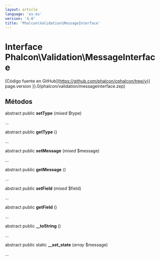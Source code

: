 ```yaml
---
layout: article
language: 'es-es'
version: '4.0'
title: 'Phalcon\Validation\MessageInterface'
---
```

# Interface **Phalcon\Validation\MessageInterface**

[Código fuente en GitHub](https://github.com/phalcon/cphalcon/tree/v{{ page.version }}.0/phalcon/validation/messageinterface.zep)

## Métodos

abstract public **setType** (*mixed* $type)

...

abstract public **getType** ()

...

abstract public **setMessage** (*mixed* $message)

...

abstract public **getMessage** ()

...

abstract public **setField** (*mixed* $field)

...

abstract public **getField** ()

...

abstract public **__toString** ()

...

abstract public static **__set_state** (*array* $message)

...